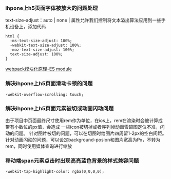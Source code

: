 
### ihpone上h5页面字体被放大的问题处理
text-size-adjust：auto | none | <percentage> 属性允许我们控制将文本溢出算法应用到一些手机设备上，添加代码
```
html {
  -ms-text-size-adjust: 100%;
  -webkit-text-size-adjust: 100%;
  -moz-text-size-adjust: 100%;
  text-size-adjust: 100%;
}
```
[webpack模块化原理-ES module](http://www.tensweets.com/article/5badeb04f0cb0c04f86b23e9 "webpack模块化原理-ES module")

### 解决ihpone上h5页面滑动卡顿的问题
```
-webkit-overflow-scrolling: touch;
```

### 解决ihpone上h5页面元素被切或动画闪动问题
由于项目中页面最终尺寸使用rem作为单位，在ios上，rem在渲染时会被计算成带有小数位的px值，会造成
一些icon被切掉或者序列帧动画雪碧图定位不准，闪动的问题。
针对图片被切的问题，可以在切图时给图片四周留1-2px的空白间距。
针对动画闪动的问题，可以设定background-posion和图片宽高为Px，不转为rem，同时使用媒体查询进行缩放

###  移动端span元素点击时出现高亮蓝色背景的样式兼容问题
```
-webkit-tap-highlight-color: rgba(0,0,0,0);
```